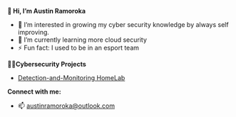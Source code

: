 **👋 Hi, I’m Austin Ramoroka**
- 👀 I’m interested in growing my cyber security knowledge by always self improving.
- 🌱 I’m currently learning more cloud security
- ⚡ Fun fact: I used to be in an esport team

**👨‍💻Cybersecurity Projects**

- [Detection-and-Monitoring HomeLab]([https://github.com/Cyberakr21/Detection-and-Monitoring-Homelab.git](https://github.com/Cyberakr21/Detection-and-Monitoring-Homelab/blob/ee720d35bad4dc18f3440f42d09d0ddd6b0638f6/README.md))

**Connect with me:**
- 📫 austinramoroka@outlook.com

<!---
Cyberakr21/Cyberakr21 is a ✨ special ✨ repository because its `README.md` (this file) appears on your GitHub profile.
You can click the Preview link to take a look at your changes.
--->
